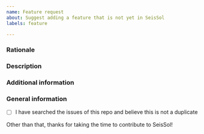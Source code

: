 ```yaml
---
name: Feature request
about: Suggest adding a feature that is not yet in SeisSol  
labels: feature

---
```


<!-- markdownlint-disable MD041 -->

<!--*Please add a concise summary of your suggestion here.*-->

### Rationale

<!--*Is your feature request related to a problem? Please describe it!*-->

### Description

<!--*Describe the solution you'd like and the alternatives you have considered.*-->

### Additional information

<!--*Add any other context about the feature request here.*-->

### General information

- [ ] I have searched the issues of this repo and believe this is not a duplicate

Other than that, thanks for taking the time to contribute to SeisSol!
